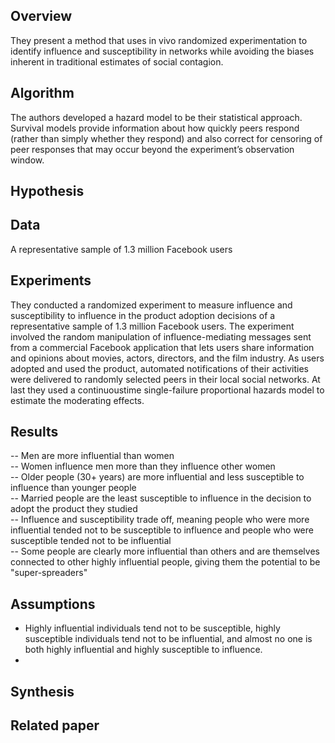 Overview
--------
They present a method that uses in vivo randomized experimentation to identify influence and
susceptibility in networks while avoiding the biases inherent in traditional estimates of social contagion.

Algorithm
---------
The authors developed a hazard model to be their statistical approach. Survival models provide information about
how quickly peers respond (rather than simply whether they respond) and also correct for censoring of peer responses that may occur beyond the experiment’s observation window.

Hypothesis
----------


Data
----
A representative sample of 1.3 million Facebook users

Experiments
-----------
They conducted a randomized experiment to measure influence and susceptibility to influence in the product adoption decisions of a representative sample of 1.3 million Facebook users. The experiment involved the random manipulation of influence-mediating messages sent from a commercial Facebook application that lets users share information and opinions about movies, actors, directors, and the film industry. As users adopted and used the product, automated notifications of their activities were delivered to randomly selected peers in their local social networks. At last they used a continuoustime single-failure proportional hazards model to estimate the moderating effects. 

Results
-------
-- Men are more influential than women    
-- Women influence men more than they influence other women     
-- Older people (30+ years) are more influential and less susceptible to influence than younger people    
-- Married people are the least susceptible to influence in the decision to adopt the product they studied    
-- Influence and susceptibility trade off, meaning people who were more influential tended not to be susceptible to influence and people who were susceptible tended not to be influential      
-- Some people are clearly more influential than others and are themselves connected to other highly influential people, giving them the potential to be "super-spreaders"

Assumptions
-----------
* Highly influential individuals tend not to be susceptible, highly susceptible individuals tend not to be influential, and almost no one is both highly influential and highly susceptible to influence.      
* 

Synthesis
---------


Related paper
-------------



